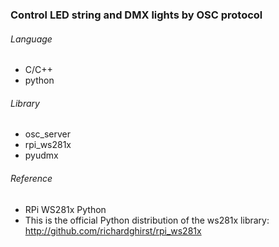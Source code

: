 ### Control LED string and DMX lights by OSC protocol
###### Language
- C/C++
- python

###### Library
- osc_server
- rpi_ws281x
- pyudmx

###### Reference
- RPi WS281x Python
- This is the official Python distribution of the ws281x library: http://github.com/richardghirst/rpi_ws281x
